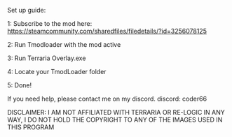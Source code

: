 Set up guide:

1: Subscribe to the mod here: https://steamcommunity.com/sharedfiles/filedetails/?id=3256078125

2: Run Tmodloader with the mod active

3: Run Terraria Overlay.exe

4: Locate your TmodLoader folder

5: Done!

If you need help, please contact me on my discord.
discord: coder66

DISCLAIMER: I AM NOT AFFILIATED WITH TERRARIA OR RE-LOGIC IN ANY WAY, I DO NOT HOLD THE COPYRIGHT TO ANY OF THE IMAGES USED IN THIS PROGRAM
